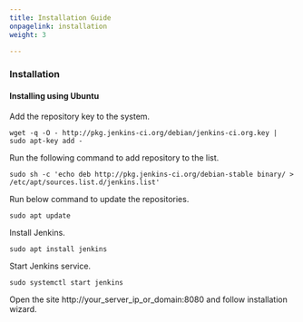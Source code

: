 ```yaml
---
title: Installation Guide
onpagelink: installation
weight: 3

---
```


### Installation

#### Installing using Ubuntu

Add the repository key to the system.

 ```
wget -q -O - http://pkg.jenkins-ci.org/debian/jenkins-ci.org.key | sudo apt-key add -
```

Run the following command to add repository to the list.

 ```
sudo sh -c 'echo deb http://pkg.jenkins-ci.org/debian-stable binary/ > /etc/apt/sources.list.d/jenkins.list'
```

Run below command to update the repositories.

 ```
sudo apt update
```

Install Jenkins.

 ```
sudo apt install jenkins
```

Start Jenkins service.

 ```
sudo systemctl start jenkins
```

Open the site http://your\_server\_ip\_or\_domain:8080 and follow installation wizard.

